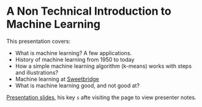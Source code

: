 # A Non Technical Introduction to Machine Learning

This presentation covers:

- What is machine learning? A few applications.
- History of machine learning from 1950 to today
- How a simple machine learning algorithm (k-means) works with steps and illustrations?
- Machine learning at [Sweetbridge][swb]
- What is machine learning good, and not good at?

[Presentation slides][slides], his key `s` afte visiting the page to view presenter notes.

[slides]: https://welshamy.github.io/intro_to_machine_learning
[swb]: https://sweetbridge.com/